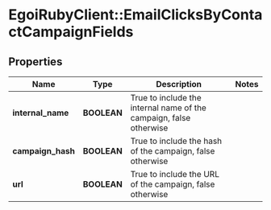 # EgoiRubyClient::EmailClicksByContactCampaignFields

## Properties
Name | Type | Description | Notes
------------ | ------------- | ------------- | -------------
**internal_name** | **BOOLEAN** | True to include the internal name of the campaign, false otherwise | 
**campaign_hash** | **BOOLEAN** | True to include the hash of the campaign, false otherwise | 
**url** | **BOOLEAN** | True to include the URL of the campaign, false otherwise | 


